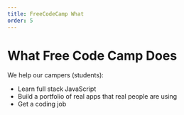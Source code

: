 ```yaml
---
title: FreeCodeCamp What
order: 5
---
```

# What Free Code Camp Does

We help our campers (students):
- Learn full stack JavaScript
- Build a portfolio of real apps that real people are using
- Get a coding job
